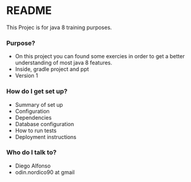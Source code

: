 # README #

This Projec is for java 8  training purposes.

### Purpose? ###

* On this project you can found some exercies in order to get a better understanding of most java 8 features.
* Inside, gradle project and ppt
* Version 1

### How do I get set up? ###

* Summary of set up
* Configuration
* Dependencies
* Database configuration
* How to run tests
* Deployment instructions


### Who do I talk to? ###

* Diego Alfonso
* odin.nordico90 at gmail

